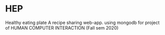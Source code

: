 # HEP

Healthy eating plate 
A recipe sharing web-app.
using mongodb
for project of HUMAN COMPUTER INTERACTION (Fall sem 2020)
